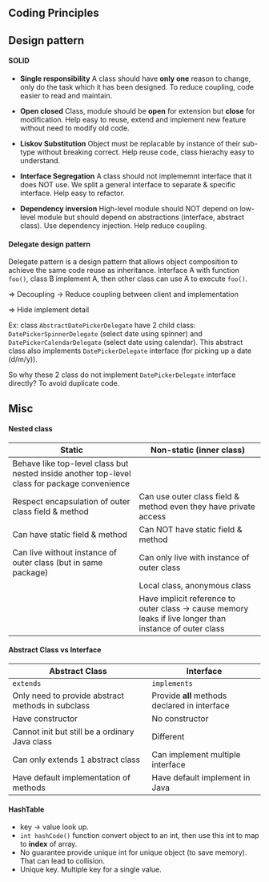## Coding Principles


## Design pattern

#### SOLID

* **Single responsibility**
  A class should have **only one** reason to change, only do the task which it has been designed.
  To reduce coupling, code easier to read and maintain.

* **Open closed**
  Class, module should be **open** for extension but **close** for modification.
  Help easy to reuse, extend and implement new feature without need to modify old code.

* **Liskov Substitution**
  Object must be replacable by instance of their sub-type without breaking correct.
  Help reuse code, class hierachy easy to understand.

* **Interface Segregation**
  A class should not implememnt interface that it does NOT use. We split a general interface to separate & specific interface.
  Help easy to refactor.

* **Dependency inversion**
  High-level module should NOT depend on low-level module but should depend on abstractions (interface, abstract class). Use dependency injection.
  Help reduce coupling.


#### Delegate design pattern

Delegate pattern is a design pattern that allows object composition to achieve the same code reuse as inheritance. Interface A with function `foo()`, class B implement A, then other class can use A to execute `foo()`.

=> Decoupling -> Reduce coupling between client and implementation

=> Hide implement detail

Ex: class `AbstractDatePickerDelegate` have 2 child class: `DatePickerSpinnerDelegate` (select date using spinner) and `DatePickerCalendarDelegate` (select date using calendar). This abstract class also implements `DatePickerDelegate` interface (for picking up a date (d/m/y)). 

So why these 2 class do not implement `DatePickerDelegate` interface directly? To avoid duplicate code.


## Misc

#### Nested class

| Static        | Non-static (inner class)    |
| ------------- | --------------- |
| Behave like top-level class but nested inside another top-level class for package convenience |  |
| Respect encapsulation of outer class field & method | Can use outer class field & method even they have private access |
| Can have static field & method | Can NOT have static field & method |
| Can live without instance of outer class (but in same package) | Can only live with instance of outer class |
|  | Local class, anonymous class |
|  | Have implicit reference to outer class -> cause memory leaks if live longer than instance of outer class |


#### Abstract Class vs Interface

| Abstract Class        | Interface          |
| -------------|---------------|
| `extends` | `implements` |
| Only need to provide abstract methods in subclass | Provide **all** methods declared in interface |
| Have constructor | No constructor |
| Cannot init but still be a ordinary Java class | Different |
| Can only extends 1 abstract class | Can implement multiple interface |
| Have default implementation of methods | Have default implement in Java |


#### HashTable

* key -> value look up.
* `int hashCode()` function convert object to an int, then use this int to map to **index** of array.
* No guarantee provide unique int for unique object (to save memory). That can lead to collision.
* Unique key. Multiple key for a single value. 
